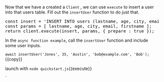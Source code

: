 Now that we have a created a `Client` , we can use `execute` to insert a user into that users table. Fill out the `insertUser` function to do just that.

<pre class="file" data-filename="quickstart.js" data-target="append">
const insert = 'INSERT INTO users (lastname, age, city, email, firstname) VALUES (?,?,?,?,?)';
const params = [ lastname, age, city, email, firstname ];
return client.execute(insert, params, { prepare : true });
</pre>


In the `async function example`, call the `insertUser` function and include some user inputs.

`await insertUser('Jones', 35, 'Austin', 'bob@example.com', 'Bob');`{{copy}}

launch with `node quickstart.js`{{execute}}



`
